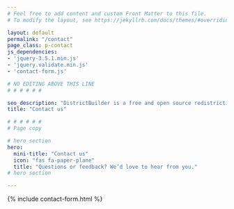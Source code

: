 ```yaml
---
# Feel free to add content and custom Front Matter to this file.
# To modify the layout, see https://jekyllrb.com/docs/themes/#overriding-theme-defaults

layout: default
permalink: "/contact"
page_class: p-contact
js_dependencies: 
- 'jquery-3.5.1.min.js'
- 'jquery.validate.min.js'
- 'contact-form.js'

# NO EDITING ABOVE THIS LINE
# # # # # #

seo_description: "DistrictBuilder is a free and open source redistricting tool. Questions or feedback? We’d love to hear from you."
title: "Contact us"

# # # # # #
# Page copy

# hero section
hero: 
  mini-title: "Contact us"
  icon: "fas fa-paper-plane"
  title: "Questions or feedback? We’d love to hear from you."
# hero section

---
```


<div class="contact-card">
    {% include contact-form.html %}
</div>
